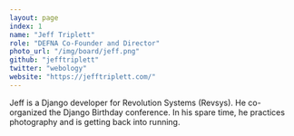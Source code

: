 ```yaml
---
layout: page
index: 1
name: "Jeff Triplett"
role: "DEFNA Co-Founder and Director"
photo_url: "/img/board/jeff.png"
github: "jefftriplett"
twitter: "webology"
website: "https://jefftriplett.com/"
---
```


Jeff is a Django developer for Revolution Systems (Revsys). He co-organized the Django Birthday conference. In his spare time, he practices photography and is getting back into running.

